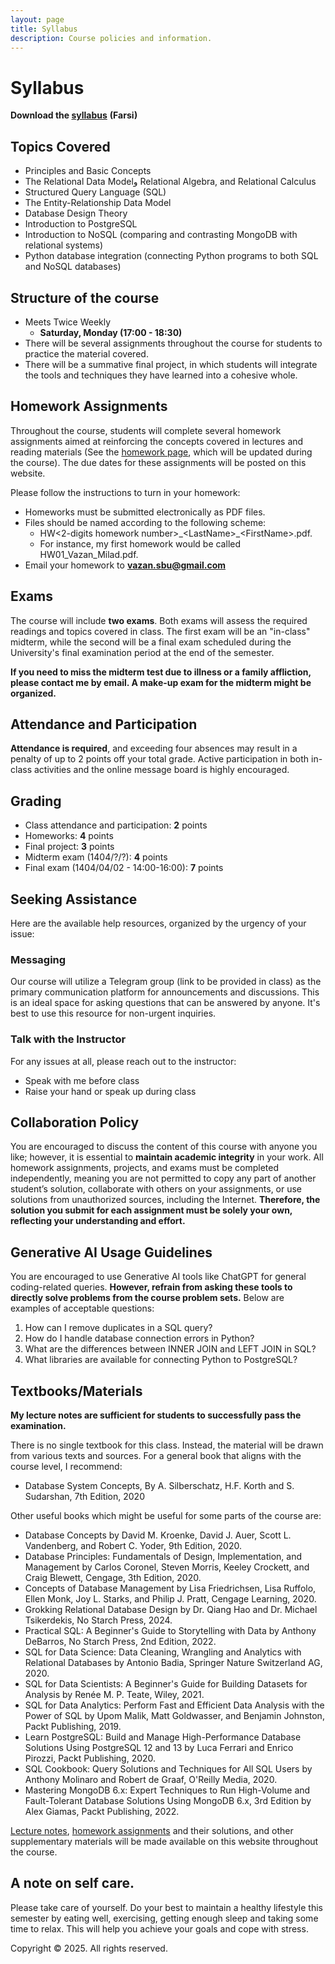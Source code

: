```yaml
---
layout: page
title: Syllabus
description: Course policies and information.
---
```


# Syllabus
**Download the [syllabus]()** **(Farsi)** 
## **Topics Covered**
<!--- This is my first time teaching this course, so the list below may be subject to slight changes due to time constraints. --->
- Principles and Basic Concepts
- The Relational Data Modelو Relational Algebra, and Relational Calculus
- Structured Query Language (SQL) 
- The Entity-Relationship Data Model
- Database Design Theory
- Introduction to PostgreSQL
- Introduction to NoSQL (comparing and contrasting MongoDB with relational systems)
- Python database integration (connecting Python programs to both SQL and NoSQL databases)


## **Structure of the course**
<!-- Meets twice weekly -->
- Meets Twice Weekly
  - **Saturday, Monday (17:00 - 18:30)**
- There will be several assignments throughout the course for students to practice the material covered.
- There will be a summative final project, in which students will integrate the tools and techniques they have learned into a cohesive whole. 

## **Homework Assignments**

Throughout the course, students will complete several homework assignments aimed at reinforcing the concepts covered in lectures and reading materials (See the [homework page](https://dbsbu.github.io//assignments/), which will be updated during the course). The due dates for these assignments will be posted on this website.

Please follow the instructions to turn in your homework:
- Homeworks must be submitted electronically as PDF files.
- Files should be named according to the following scheme:
   - HW<2-digits homework number>\_\<LastName>\_\<FirstName>.pdf.
   - For instance, my first homework would be called HW01_Vazan_Milad.pdf.
- Email your homework to **vazan.sbu@gmail.com**

## **Exams**

The course will include **two exams**. Both exams will assess the required readings and topics covered in class. The first exam will be an "in-class" midterm, while the second will be a final exam scheduled during the University's final examination period at the end of the semester.

**If you need to miss the midterm test due to illness or a family affliction, please contact me by email. A make-up exam for the midterm might be organized.**

## **Attendance and Participation**

**Attendance is required**, and exceeding four absences may result in a penalty of up to 2 points off your total grade. Active participation in both in-class activities and the online message board is highly encouraged.

## **Grading**
- Class attendance and participation: **2** points 
- Homeworks: **4** points
- Final project: **3** points 
- Midterm exam (1404/?/?): **4** points
- Final exam (1404/04/02 - 14:00-16:00): **7** points 


## **Seeking Assistance**

Here are the available help resources, organized by the urgency of your issue:

### **Messaging**
Our course will utilize a Telegram group (link to be provided in class) as the primary communication platform for announcements and discussions. This is an ideal space for asking questions that can be answered by anyone. It's best to use this resource for non-urgent inquiries.

### **Talk with the Instructor**
For any issues at all, please reach out to the instructor:

- Speak with me before class  
- Raise your hand or speak up during class


## **Collaboration Policy**

You are encouraged to discuss the content of this course with anyone you like; however, it is essential to **maintain academic integrity** in your work. All homework assignments, projects, and exams must be completed independently, meaning you are not permitted to copy any part of another student’s solution, collaborate with others on your assignments, or use solutions from unauthorized sources, including the Internet. **Therefore, the solution you submit for each assignment must be solely your own, reflecting your understanding and effort.**

## **Generative AI Usage Guidelines**

You are encouraged to use Generative AI tools like ChatGPT for general coding-related queries. **However, refrain from asking these tools to directly solve problems from the course problem sets.** Below are examples of acceptable questions:
1. How can I remove duplicates in a SQL query?
2. How do I handle database connection errors in Python?
3. What are the differences between INNER JOIN and LEFT JOIN in SQL?
4. What libraries are available for connecting Python to PostgreSQL?

## **Textbooks/Materials**
**My lecture notes are sufficient for students to successfully pass the examination.**

There is no single textbook for this class. Instead, the material will be drawn from various texts and sources. For a general book that aligns with the course level, I recommend:
- Database System Concepts, By A. Silberschatz, H.F. Korth and S. Sudarshan, 7th Edition, 2020

Other useful books which might be useful for some parts of the course are:
- Database Concepts by David M. Kroenke, David J. Auer, Scott L. Vandenberg, and Robert C. Yoder, 9th Edition, 2020.
- Database Principles: Fundamentals of Design, Implementation, and Management by Carlos Coronel, Steven Morris, Keeley Crockett, and Craig Blewett, Cengage, 3th Edition, 2020.
- Concepts of Database Management by Lisa Friedrichsen, Lisa Ruffolo, Ellen Monk, Joy L. Starks, and Philip J. Pratt, Cengage Learning, 2020.
- Grokking Relational Database Design by Dr. Qiang Hao and Dr. Michael Tsikerdekis, No Starch Press, 2024.
- Practical SQL: A Beginner's Guide to Storytelling with Data by Anthony DeBarros, No Starch Press, 2nd Edition, 2022.
- SQL for Data Science: Data Cleaning, Wrangling and Analytics with Relational Databases by Antonio Badia, Springer Nature Switzerland AG, 2020.
- SQL for Data Scientists: A Beginner's Guide for Building Datasets for Analysis by Renée M. P. Teate, Wiley, 2021.
- SQL for Data Analytics: Perform Fast and Efficient Data Analysis with the Power of SQL by Upom Malik, Matt Goldwasser, and Benjamin Johnston, Packt Publishing, 2019.
- Learn PostgreSQL: Build and Manage High-Performance Database Solutions Using PostgreSQL 12 and 13 by Luca Ferrari and Enrico Pirozzi, Packt Publishing, 2020.
- SQL Cookbook: Query Solutions and Techniques for All SQL Users by Anthony Molinaro and Robert de Graaf, O'Reilly Media, 2020.
- Mastering MongoDB 6.x: Expert Techniques to Run High-Volume and Fault-Tolerant Database Solutions Using MongoDB 6.x, 3rd Edition by Alex Giamas, Packt Publishing, 2022.




[Lecture notes](https://dbsbu.github.io//Notes/), [homework assignments](https://dbsbu.github.io//assignments/) and their solutions, and other supplementary materials will be made available on this website throughout the course. 

## **A note on self care.** 
Please take care of yourself. Do your best to maintain a healthy lifestyle this semester by eating well, exercising, getting enough sleep and taking some time to relax. This will help you achieve your goals and cope with stress. 

Copyright
© 2025. All rights reserved.
